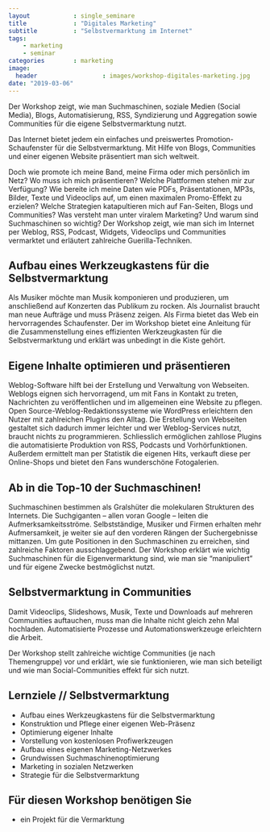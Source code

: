 ```yaml
---
layout            : single_seminare
title             : "Digitales Marketing"
subtitle          : "Selbstvermarktung im Internet"
tags:
    - marketing
    - seminar
categories        : marketing
image:
  header                  : images/workshop-digitales-marketing.jpg
date: "2019-03-06"
---
```

Der Workshop zeigt, wie man Suchmaschinen, soziale Medien (Social Media), Blogs, Automatisierung, RSS, Syndizierung und Aggregation sowie Communities für die eigene Selbstvermarktung nutzt.
<!--more-->

Das Internet bietet jedem ein einfaches und preiswertes Promotion-Schaufenster für die Selbstvermarktung. Mit Hilfe von Blogs, Communities und einer eigenen Website präsentiert man sich weltweit.

Doch wie promote ich meine Band, meine Firma oder mich persönlich im Netz? Wo muss ich mich präsentieren? Welche Plattformen stehen mir zur Verfügung? Wie bereite ich meine Daten wie PDFs, Präsentationen, MP3s, Bilder, Texte und Videoclips auf, um einen maximalen Promo-Effekt zu erzielen? Welche Strategien katapultieren mich auf Fan-Seiten, Blogs und Communities? Was versteht man unter viralem Marketing? Und warum sind Suchmaschinen so wichtig? Der Workshop zeigt, wie man sich im Internet per Weblog, RSS, Podcast, Widgets, Videoclips und Communities vermarktet und erläutert zahlreiche Guerilla-Techniken.

## Aufbau eines Werkzeugkastens für die Selbstvermarktung

Als Musiker möchte man Musik komponieren und produzieren, um anschließend auf Konzerten das Publikum zu rocken. Als Journalist braucht man neue Aufträge und muss Präsenz zeigen. Als Firma bietet das Web ein hervorragendes Schaufenster. Der im Workshop bietet eine Anleitung für die Zusammenstellung eines effizienten Werkzeugkasten für die Selbstvermarktung und erklärt was unbedingt in die Kiste gehört.

## Eigene Inhalte optimieren und präsentieren

Weblog-Software hilft bei der Erstellung und Verwaltung von Webseiten. Weblogs eignen sich hervorragend, um mit Fans in Kontakt zu treten, Nachrichten zu veröffentlichen und im allgemeinen eine Website zu pflegen. Open Source-Weblog-Redaktionssysteme wie WordPress erleichtern den Nutzer mit zahlreichen Plugins den Alltag. Die Erstellung von Webseiten gestaltet sich dadurch immer leichter und wer Weblog-Services nutzt, braucht nichts zu programmieren. Schliesslich ermöglichen zahllose Plugins die automatisierte Produktion von RSS, Podcasts und Vorhörfunktionen. Außerdem ermittelt man per Statistik die eigenen Hits, verkauft diese per Online-Shops und bietet den Fans wunderschöne Fotogalerien.

## Ab in die Top-10 der Suchmaschinen!

Suchmaschinen bestimmen als Gralshüter die molekularen Strukturen des Internets. Die Suchgiganten – allen voran Google – leiten die Aufmerksamkeitsströme. Selbstständige, Musiker und Firmen erhalten mehr Aufmersamkeit, je weiter sie auf den vorderen Rängen der Suchergebnisse mittanzen. Um gute Positionen in den Suchmaschinen zu erreichen, sind zahlreiche Faktoren ausschlaggebend. Der Workshop erklärt wie wichtig Suchmaschinen für die Eigenvermarktung sind, wie man sie “manipuliert” und für eigene Zwecke bestmöglichst nutzt.

## Selbstvermarktung in Communities

Damit Videoclips, Slideshows, Musik, Texte und Downloads auf mehreren Communities auftauchen, muss man die Inhalte nicht gleich zehn Mal hochladen. Automatisierte Prozesse und Automationswerkzeuge erleichtern die Arbeit.

Der Workshop stellt zahlreiche wichtige Communities (je nach Themengruppe) vor und erklärt, wie sie funktionieren, wie man sich beteiligt und wie man Social-Communities effekt für sich nutzt.

## Lernziele // Selbstvermarktung

* Aufbau eines Werkzeugkastens für die Selbstvermarktung
* Konstruktion und Pflege einer eigenen Web-Präsenz
* Optimierung eigener Inhalte
* Vorstellung von kostenlosen Profiwerkzeugen
* Aufbau eines eigenen Marketing-Netzwerkes
* Grundwissen Suchmaschinenoptimierung
* Marketing in sozialen Netzwerken
* Strategie für die Selbstvermarktung

## Für diesen Workshop benötigen Sie

* ein Projekt für die Vermarktung
